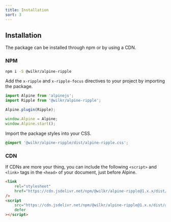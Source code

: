 ```yaml
---
title: Installation
sort: 3
---
```


## Installation

The package can be installed through npm or by using a CDN.

### NPM

```bash
npm i -S @wilkr/alpine-ripple
```

Add the `x-ripple` and `x-ripple-focus` directives to your project by importing the package.

```js
import Alpine from 'alpinejs';
import Ripple from '@wilkr/alpine-ripple';

Alpine.plugin(Ripple);

window.Alpine = Alpine;
window.Alpine.start();
```

Import the package styles into your CSS.

```css
@import '@wilkr/alpine-ripple/dist/alpine-ripple.css';
```

### CDN

If CDNs are more your thing, you can include the following `<script>` and `<link>` tags in the `<head>` of your document, just before Alpine.

```html
<link
    rel="stylesheet"
    href="https://cdn.jsdelivr.net/npm/@wilkr/alpine-ripple@1.x.x/dist/alpine-ripple.css"
/>
<script
    src="https://cdn.jsdelivr.net/npm/@wilkr/alpine-ripple@1.x.x/dist/alpine-ripple.min.js"
    defer
></script>
```
